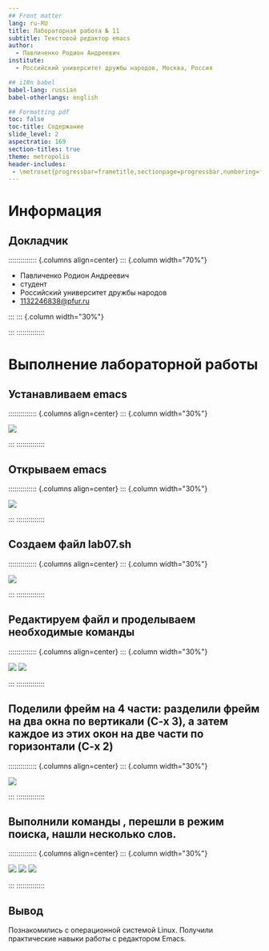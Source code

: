 ```yaml
---
## Front matter
lang: ru-RU
title: Лабораторная работа № 11
subtitle: Текстовой редактор emacs
author:
  - Павличенко Родион Андреевич
institute:
  - Российский университет дружбы народов, Москва, Россия

## i18n babel
babel-lang: russian
babel-otherlangs: english

## Formatting pdf
toc: false
toc-title: Содержание
slide_level: 2
aspectratio: 169
section-titles: true
theme: metropolis
header-includes:
 - \metroset{progressbar=frametitle,sectionpage=progressbar,numbering=fraction}
---
```


# Информация

## Докладчик

:::::::::::::: {.columns align=center}
::: {.column width="70%"}

  * Павличенко Родион Андреевич
  * студент
  * Российский университет дружбы народов
  * [1132246838@pfur.ru](mailto:1132246838@pfur.ru)
  
:::
::: {.column width="30%"}

:::
::::::::::::::

# Выполнение лабораторной работы

## Устанавливаем emacs

:::::::::::::: {.columns align=center}
::: {.column width="30%"}

![](image/1.png)

:::
::::::::::::::

## Открываем emacs

:::::::::::::: {.columns align=center}
::: {.column width="30%"}

![](image/2.png)

:::
::::::::::::::


## Создаем файл lab07.sh

:::::::::::::: {.columns align=center}
::: {.column width="30%"}

![](image/3.png)

:::
::::::::::::::

## Редактируем файл и проделываем необходимые команды

:::::::::::::: {.columns align=center}
::: {.column width="30%"}

![](image/4.png)
![](image/5.png)

:::
::::::::::::::

## Поделили фрейм на 4 части: разделили фрейм на два окна по вертикали (C-x 3), а затем каждое из этих окон на две части по горизонтали (C-x 2)

:::::::::::::: {.columns align=center}
::: {.column width="30%"}

![](image/6.png)

:::
::::::::::::::

## Выполнили команды , перешли в режим поиска, нашли несколько слов. 

:::::::::::::: {.columns align=center}
::: {.column width="30%"}

![](image/7.png)
![](image/8.png)
![](image/9.png)


:::
::::::::::::::


## Вывод

Познакомились с операционной системой Linux. Получили практические навыки работы с редактором Emacs.

